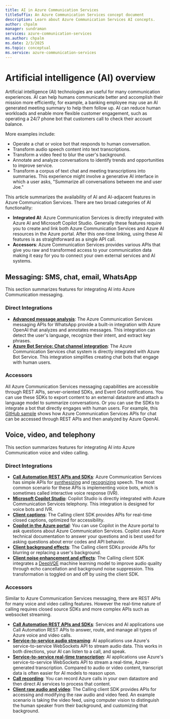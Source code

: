 ```yaml
---
title: AI in Azure Communication Services
titleSuffix: An Azure Communication Services concept document
description: Learn about Azure Communication Services AI concepts.
author: chpalm
manager: sundraman
services: azure-communication-services
ms.author: chpalm
ms.date: 2/3/2025
ms.topic: conceptual
ms.service: azure-communication-services
---
```


# Artificial intelligence (AI) overview

Artificial intelligence (AI) technologies are useful for many communication experiences. AI can help humans communicate better and accomplish their mission more efficiently, for example, a banking employee may use an AI generated meeting summary to help them follow up. AI can reduce human workloads and enable more flexible customer engagement, such as operating a 24/7 phone bot that customers call to check their account balance.

More examples include:
- Operate a chat or voice bot that responds to human conversation.
- Transform audio speech content into text transcriptions.
- Transform a video feed to blur the user's background.
- Annotate and analyze conversations to identify trends and opportunities to improve service.
- Transform a corpus of text chat and meeting transcriptions into summaries. This experience might involve a generative AI interface in which a user asks, "Summarize all conversations between me and user Joe."

This article summarizes the availability of AI and AI-adjacent features in Azure Communication Services. There are two broad categories of AI functionality:

- **Integrated AI**: Azure Communication Services is directly integrated with Azure AI and Microsoft Copilot Studio. Generally these features require you to create and link both Azure Communication Services and Azure AI resources in the Azure portal. After this one-time linking, using these AI features is as straightforward as a single API call.
- **Accessors**: Azure Communication Services provides various APIs that give you raw and transformed access to your communication data making it easy for you to connect your own external services and AI systems. 

## Messaging: SMS, chat, email, WhatsApp

This section summarizes features for integrating AI into Azure Communication messaging. 

### Direct Integrations 

- **[Advanced message analysis](../concepts/advanced-messaging/message-analysis/message-analysis.md)**: The Azure Communication Services messaging APIs for WhatsApp provide a built-in integration with Azure OpenAI that analyzes and annotates messages. This integration can detect the user's language, recognize their intent, and extract key phrases. 
- **[Azure Bot Service: Chat channel integration](../quickstarts/chat/quickstart-botframework-integration.md)**: The Azure Communication Services chat system is directly integrated with Azure Bot Service. This integration simplifies creating chat bots that engage with human users.

### Accessors
All Azure Communication Services messaging capabilities are accessible through REST APIs, server-oriented SDKs, and Event Grid notifications. You can use these SDKs to export content to an external datastore and attach a language model to summarize conversations. Or you can use the SDKs to integrate a bot that directly engages with human users. For example, this [GitHub sample](https://github.com/Azure-Samples/communication-services-javascript-quickstarts/tree/main/chat-nlp-analysis) shows how Azure Communication Services APIs for chat can be accessed through REST APIs and then analyzed by Azure OpenAI.

## Voice, video, and telephony

This section summarizes features for integrating AI into Azure Communication voice and video calling.

### Direct Integrations 

- **[Call Automation REST APIs and SDKs](../concepts/call-automation/call-automation.md)**: Azure Communication Services has simple APIs for [synthesizing](../concepts/call-automation/play-action.md) and [recognizing](../concepts/call-automation/recognize-action.md) speech. The most common scenario for these APIs is implementing voice bots, which is sometimes called interactive voice response (IVR).
- **[Microsoft Copilot Studio](/microsoft-copilot-studio/voice-overview)**: Copilot Studio is directly integrated with Azure Communication Services telephony. This integration is designed for voice bots and IVR.
- **[Client captions](../concepts/voice-video-calling/closed-captions.md)**: The Calling client SDK provides APIs for real-time closed captions, optimized for accessibility.
- **[Copilot in the Azure portal](/azure/communication-services/concepts/voice-video-calling/call-diagnostics#copilot-in-azure-for-call-diagnostics)**: You can use Copilot in the Azure portal to ask questions about Azure Communication Services. Copilot uses Azure technical documentation to answer your questions and is best used for asking questions about error codes and API behavior.
- **[Client background effects](../quickstarts/voice-video-calling/get-started-video-effects.md?pivots=platform-web)**:  The Calling client SDKs provide APIs for blurring or replacing a user's background.
- **[Client noise enhancement and effects](../tutorials/audio-quality-enhancements/add-noise-supression.md?pivots=platform-web)**: The Calling client SDK integrates a [DeepVQE](https://arxiv.org/abs/2306.03177) machine learning model to improve audio quality through echo cancellation and background noise suppression. This transformation is toggled on and off by using the client SDK.

### Accessors
Similar to Azure Communication Services messaging, there are REST APIs for many voice and video calling features. However the real-time nature of calling requires closed source SDKs and more complex APIs such as websocket streaming.

- **[Call Automation REST APIs and SDKs](../concepts/call-automation/call-automation.md)**: Services and AI applications  use Call Automation REST APIs to answer, route, and manage all types of Azure voice and video calls.
- **[Service-to-service audio streaming](../concepts/call-automation/audio-streaming-concept.md)**: AI applications use Azure's service-to-service WebSockets API to stream audio data. This works in both directions, your AI can listen to a call, and speak.
- **[Service-to-service real-time transcription](../concepts/call-automation/real-time-transcription.md)**: AI applications use Azure's service-to-service WebSockets API to stream a real-time, Azure-generated transcription. Compared to audio or video content, transcript data is often easier for AI models to reason upon.
- **[Call recording](../concepts/voice-video-calling/call-recording.md)**: You can record Azure calls in your own datastore and then direct AI services to process that content.
- **[Client raw audio and video](../concepts/voice-video-calling/media-access.md)**: The Calling client SDK provides APIs for accessing and modifying the raw audio and video feed. An example scenario is taking the video feed, using computer vision to distinguish the human speaker from their background, and customizing that background.
